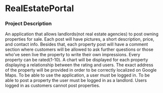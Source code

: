 # RealEstatePortal


### Project Description

An application that allows landlords(not real estate agencies) to post owning properties for sale.
Each post will have pictures, a short description, price, and contact info. Besides that,
each property post will have a comment section where customers will be allowed to ask further questions or
those who've seen live the property to write their own impressions.
Every property can be rated(1-10). A chart will be displayed for each property displaying a relationship between the rating and users.
The exact address of the property will be provided in order to be correctly localized on Google Maps.
To be able to use the application, a user must be logged in. To be able to post a property the user must be logged in as a landlord. Users logged in as customers cannot post properties. 



